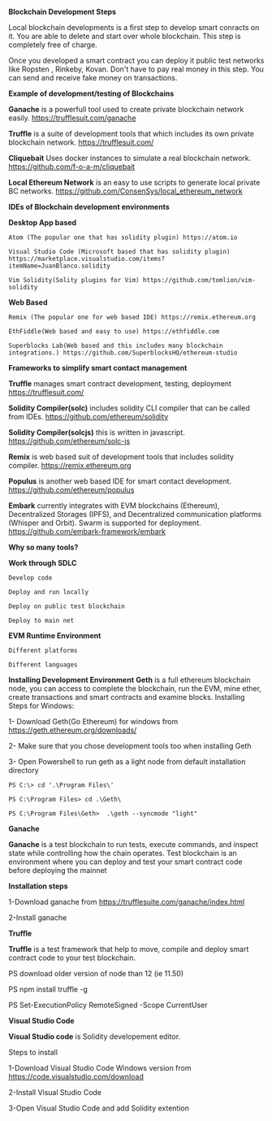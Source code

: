 **Blockchain Development Steps**

Local blockchain developments is a first step to develop smart conracts on it. You are able to delete and start over whole blockchain.  This step is completely free of charge.

Once you developed  a smart contract you can deploy it public test networks like Ropsten , Rinkeby, Kovan. Don't have to pay real money in this step. You can send and receive fake money on transactions.

**Example of development/testing of Blockchains**

**Ganache** is a powerfull tool used to create private blockchain network easily. https://trufflesuit.com/ganache

**Truffle** is a suite of development tools that which includes its own private blockchain  network.
https://trufflesuit.com/

**Cliquebait** Uses docker instances to simulate a real blockchain network.
https://github.com/f-o-a-m/cliquebait

**Local Ethereum Network** is an easy to use scripts to generate local private BC networks.
https://github.com/ConsenSys/local_ethereum_network

**IDEs of Blockchain development environments**

**Desktop App based**

	Atom (The popular one that has solidity plugin) https://atom.io
	
	Visual Studio Code (Microsoft based that has solidity plugin) https://marketplace.visualstudio.com/items?itemName=JuanBlanco.solidity
	
	Vim Solidity(Solity plugins for Vim) https://github.com/tomlion/vim-solidity
	
**Web Based**

	Remix (The popular one for web based IDE) https://remix.ethereum.org
	
	EthFiddle(Web based and easy to use) https://ethfiddle.com
	
	Superblocks Lab(Web based and this includes many blockchain integrations.) https://github.com/SuperblocksHQ/ethereum-studio

**Frameworks to simplify smart contact management**

**Truffle** manages smart contract development, testing, deployment https://trufflesuit.com/

**Solidity Compiler(solc)** includes solidity CLI compiler that can be called from IDEs. https://github.com/ethereum/solidity

**Solidity Compiler(solcjs)** this is written in javascript. https://github.com/ethereum/solc-js

**Remix** is web based suit of development tools that includes solidity compiler. https://remix.ethereum.org

**Populus** is another web based IDE for smart contact development. https://github.com/ethereum/populus

**Embark** currently integrates with EVM blockchains (Ethereum), Decentralized Storages (IPFS), and Decentralized communication platforms (Whisper and Orbit). Swarm is supported for deployment. https://github.com/embark-framework/embark

**Why so many tools?**

**Work through SDLC**

	Develop code
	
	Deploy and run locally
	
	Deploy on public test blockchain
	
	Deploy to main net
	
**EVM Runtime Environment**

	Different platforms
	
	Different languages

**Installing Development Environment**
**Geth** is a full ethereum blockchain node, you can access to complete the blockchain, run the EVM, mine ether, create transactions and smart contracts and examine blocks.
Installing Steps for Windows:

1- Download Geth(Go Ethereum) for windows from  https://geth.ethereum.org/downloads/

2- Make sure that you chose development tools too when installing Geth

3- Open Powershell to run geth as a light node from default installation directory

	PS C:\> cd '.\Program Files\'

	PS C:\Program Files> cd .\Geth\

	PS C:\Program Files\Geth>  .\geth --syncmode "light"

**Ganache**

**Ganache** is a test blockchain to run tests, execute commands, and inspect state while controlling how the chain operates. 
Test blockchain is an environment where you can deploy and test your smart contract code before deploying the mainnet

**Installation steps**

1-Download ganache from https://trufflesuite.com/ganache/index.html

2-Install ganache

**Truffle**

**Truffle** is a test framework that help to move, compile and deploy smart contract code to your test blockchain.

PS  download older version of node than 12 (ie 11.50) 

PS  npm install truffle -g

PS Set-ExecutionPolicy RemoteSigned -Scope CurrentUser

**Visual Studio Code**

**Visual Studio code** is Solidity developement editor.

Steps to install

1-Download Visual Studio Code Windows version from https://code.visualstudio.com/download

2-Install Visual Studio Code 

3-Open Visual Studio Code and add Solidity extention 